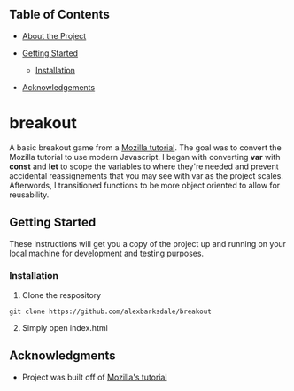 ## Table of Contents

* [About the Project](#breakout)

* [Getting Started](#getting-started)
  * [Installation](#installation)
* [Acknowledgements](#acknowledgments)

# breakout

A basic breakout game from a [Mozilla tutorial](https://developer.mozilla.org/en-US/docs/Games/Tutorials/2D_Breakout_game_pure_JavaScript). The goal was to convert the Mozilla tutorial to use modern Javascript. I began with converting **var** with **const** and **let** to scope the variables to where they're needed and prevent accidental reassignements that you may see with var as the project scales. Afterwords, I transitioned functions to be more object oriented to allow for reusability. 

## Getting Started

These instructions will get you a copy of the project up and running on your local machine for development and testing purposes.

### Installation

1. Clone the respository

```
git clone https://github.com/alexbarksdale/breakout
```

2. Simply open index.html

## Acknowledgments

* Project was built off of [Mozilla's tutorial](https://developer.mozilla.org/en-US/docs/Games/Tutorials/2D_Breakout_game_pure_JavaScript)

